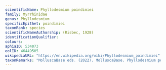 ```yaml
---
scientificName: Phyllodesmium poindimiei
family: Myrrhinidae
genus: Phyllodesmium
specificEpithet: poindimiei
taxonRank: species
scientificNameAuthorship: (Risbec, 1928)
identificationQualifier: 
colours:
aphiaID: 534073
eolID: 46449505
wikipediaURL: "https://en.wikipedia.org/wiki/Phyllodesmium_poindimiei"
taxonRemarks: "MolluscaBase eds. (2022). MolluscaBase. Phyllodesmium poindimiei (Risbec, 1928). Accessed through: World Register of Marine Species at: https://www.marinespecies.org/aphia.php?p=taxdetails&id=534073 on 2022-02-24"
---
```

